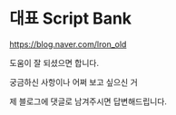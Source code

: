 # 대표 Script Bank

https://blog.naver.com/lron_old 

도움이 잘 되셨으면 합니다.

궁금하신 사항이나 어쩌 보고 싶으신 거 

제 블로그에 댓글로 남겨주시면 답변해드립니다.


